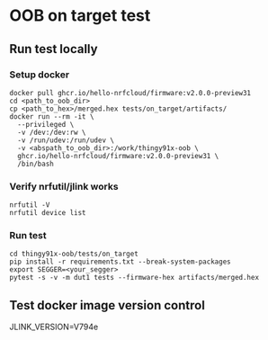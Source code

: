 # OOB on target test

## Run test locally

### Setup docker
```shell
docker pull ghcr.io/hello-nrfcloud/firmware:v2.0.0-preview31
cd <path_to_oob_dir>
cp <path_to_hex>/merged.hex tests/on_target/artifacts/
docker run --rm -it \
  --privileged \
  -v /dev:/dev:rw \
  -v /run/udev:/run/udev \
  -v <abspath_to_oob_dir>:/work/thingy91x-oob \
  ghcr.io/hello-nrfcloud/firmware:v2.0.0-preview31 \
  /bin/bash
```

### Verify nrfutil/jlink works
```shell
nrfutil -V
nrfutil device list
```

### Run test
```shell
cd thingy91x-oob/tests/on_target
pip install -r requirements.txt --break-system-packages
export SEGGER=<your_segger>
pytest -s -v -m dut1 tests --firmware-hex artifacts/merged.hex
```

## Test docker image version control

JLINK_VERSION=V794e
